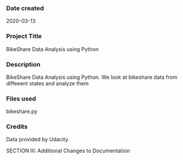 ### Date created
2020-03-13

### Project Title
BikeShare Data Analysis using Python

### Description
BikeShare Data Analysis using Python. We look at bikeshare data from diffeeent states and analyze them

### Files used
bikeshare.py

### Credits
Data provided by Udacity. 

SECTION III: Additional Changes to Documentation
